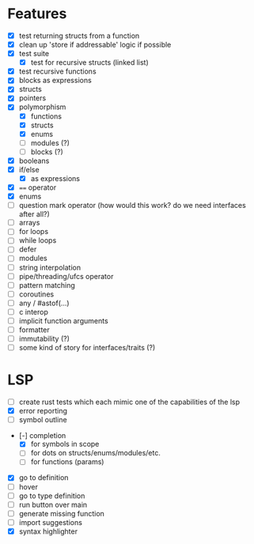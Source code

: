 # Features
- [x] test returning structs from a function
- [x] clean up 'store if addressable' logic if possible
- [x] test suite
    - [x] test for recursive structs (linked list)
- [x] test recursive functions
- [x] blocks as expressions
- [x] structs
- [x] pointers
- [x] polymorphism
    - [x] functions
    - [x] structs
    - [x] enums
    - [ ] modules (?)
    - [ ] blocks (?)
- [x] booleans
- [x] if/else
    - [x] as expressions
- [x] `==` operator
- [x] enums
- [ ] question mark operator (how would this work? do we need interfaces after all?)
- [ ] arrays
- [ ] for loops
- [ ] while loops
- [ ] defer
- [ ] modules
- [ ] string interpolation
- [ ] pipe/threading/ufcs operator
- [ ] pattern matching
- [ ] coroutines
- [ ] any / #astof(...)
- [ ] c interop
- [ ] implicit function arguments
- [ ] formatter
- [ ] immutability (?)
- [ ] some kind of story for interfaces/traits (?)

# LSP
- [ ] create rust tests which each mimic one of the capabilities of the lsp
- [x] error reporting
- [ ] symbol outline
- [-] completion
    - [x] for symbols in scope
    - [ ] for dots on structs/enums/modules/etc.
    - [ ] for functions (params)
- [x] go to definition
- [ ] hover
- [ ] go to type definition
- [ ] run button over main
- [ ] generate missing function
- [ ] import suggestions
- [x] syntax highlighter